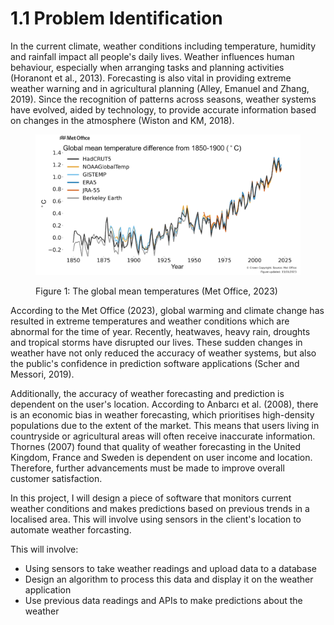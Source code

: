 # 1.1 Problem Identification

In the current climate, weather conditions including temperature, humidity and rainfall impact all people's daily lives. Weather influences human behaviour, especially when arranging tasks and  planning activities (Horanont et al., 2013). Forecasting is also vital in providing extreme weather warning and in agricultural planning (Alley, Emanuel and Zhang, 2019). Since the recognition of patterns across seasons, weather systems have evolved, aided by technology, to provide accurate information based on changes in the atmosphere (Wiston and KM, 2018).

<figure><img src="../.gitbook/assets/Met Office temperatures.png" alt=""><figcaption><p>Figure 1: The global mean temperatures (Met Office, 2023)</p></figcaption></figure>

According to the Met Office (2023), global warming and climate change has resulted in extreme temperatures and weather conditions which are abnormal for the time of year. Recently, heatwaves, heavy rain, droughts and tropical storms have disrupted our lives. These sudden changes in weather have not only reduced the accuracy of weather systems, but also the public's confidence in prediction software applications (Scher and Messori, 2019).

Additionally, the accuracy of weather forecasting and prediction is dependent on the user's location. According to Anbarcı et al. (2008), there is an economic bias in weather forecasting, which prioritises high-density populations due to the extent of the market. This means that users living in countryside or agricultural areas will often receive inaccurate information. Thornes (2007) found that quality of weather forecasting in the United Kingdom, France and Sweden is dependent on user income and location. Therefore, further advancements must be made to improve overall customer satisfaction.

In this project, I will design a piece of software that monitors current weather conditions and makes predictions based on previous trends in a localised area. This will involve using sensors in the client's location to automate weather forcasting.

This will involve:

* Using sensors to take weather readings and upload data to a database
* Design an algorithm to process this data and display it on the weather application
* Use previous data readings and APIs to make predictions about the weather
